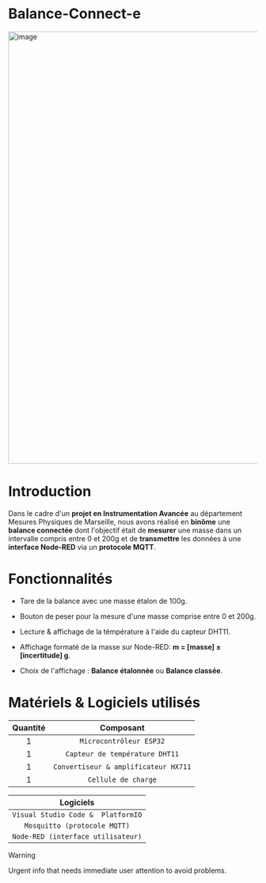 # Balance-Connect-e

<img width="2868" height="874" alt="image" src="https://github.com/user-attachments/assets/f7682111-006a-4866-8290-25ec8bca5528" />


# Introduction

  Dans le cadre d'un **projet en Instrumentation Avancée** au département Mesures Physiques de Marseille, nous avons réalisé en **binôme** une **balance connectée** dont l'objectif était de **mesurer** une masse dans un intervalle compris entre 0 et 200g et de **transmettre** les données à une **interface Node-RED** via un **protocole MQTT**.


# Fonctionnalités 

- Tare de la balance avec une masse étalon de 100g.
  
- Bouton de peser pour la mesure d'une masse comprise entre 0 et 200g.
  
- Lecture & affichage de la témpérature à l'aide du capteur DHT11.
  
- Affichage formaté de la masse sur Node-RED: **m = [masse] ± [incertitude] g**.
  
- Choix de l'affichage : **Balance étalonnée** ou **Balance classée**.


# Matériels & Logiciels utilisés

| Quantité | Composant | 
|  :---:  | :---:  | 
| 1 | `Microcontrôleur ESP32` | 
| 1 | `Capteur de température DHT11` | 
| 1 | `Convertiseur & amplificateur HX711` | 
| 1 | `Cellule de charge` | 

| Logiciels | 
|  :---:  |
| `Visual Studio Code &  PlatformIO` | 
| `Mosquitto (protocole MQTT)` | 
| `Node-RED (interface utilisateur)` | 


> [!WARNING]
> Urgent info that needs immediate user attention to avoid problems.

